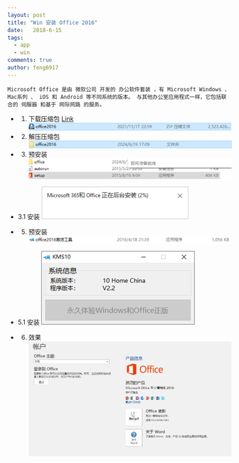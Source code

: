 ```yaml
---
layout: post
title: "Win 安装 Office 2016"
date:   2018-6-15
tags: 
  - app
  - win
comments: true
author: feng6917
---
```


`Microsoft Office 是由 微软公司 开发的 办公软件套装 ，有 Microsoft Windows 、 Mac系列 、 iOS 和 Android 等不同系统的版本。 与其他办公室应用程式一样，它包括联合的 伺服器 和基于 网际网路 的服务。`

<!-- more -->

- 1. 下载压缩包
      [Link](https://pan.baidu.com/s/13IPxOwld3olPG1z5ZTPN2Q?pwd=y6ex)
      ![img](../images/2018-6-15/1.png)
- 2. 解压压缩包
      ![img](../images/2018-6-15/2.png)
- 3. 预安装
     ![img](../images/2018-6-15/3.png)
- 3.1 安装
     ![img](../images/2018-6-15/4.png)

- 5. 预安装
    ![img](../images/2018-6-15/5.png)
- 5.1 安装
    ![img](../images/2018-6-15/6.png)
- 6. 效果
    ![img](../images/2018-6-15/7.png)
